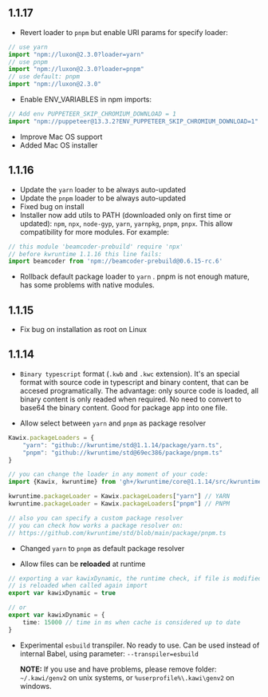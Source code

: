 ## 1.1.17 

- Revert loader to ```pnpm``` but enable URI params for specify loader: 

```typescript
// use yarn
import "npm://luxon@2.3.0?loader=yarn"
// use pnpm
import "npm://luxon@2.3.0?loader=pnpm"
// use default: pnpm
import "npm://luxon@2.3.0"
```

- Enable ENV_VARIABLES in npm imports: 

```typescript 
// Add env PUPPETEER_SKIP_CHROMIUM_DOWNLOAD = 1
import "npm://puppeteer@13.3.2?ENV_PUPPETEER_SKIP_CHROMIUM_DOWNLOAD=1"
```

- Improve Mac OS support
- Added Mac OS installer

## 1.1.16

- Update the ```yarn``` loader to be always auto-updated
- Update the ```pnpm``` loader to be always auto-updated
- Fixed bug on install 
- Installer now add utils to PATH (downloaded only on first time or updated): ```npm```, ```npx```, ```node-gyp```, ```yarn```, ```yarnpkg```, ```pnpm```, ```pnpx```. This allow compatibility for more modules. For example: 

```typescript
// this module 'beamcoder-prebuild' require 'npx'
// before kwruntime 1.1.16 this line fails:
import beamcoder from 'npm://beamcoder-prebuild@0.6.15-rc.6' 
```


- Rollback default package loader to ```yarn``` . pnpm is not enough mature, has some problems with native modules.



## 1.1.15

- Fix bug on installation as root on Linux



## 1.1.14

- ```Binary typescript``` format (```.kwb``` and ```.kwc``` extension). It's an special format with source code in typescript and binary content, that can be accesed programatically.
The advantage: only source code is loaded, all binary content is only readed when required. No need to convert to base64 the binary content. Good for package app into one file.


- Allow select between ```yarn``` and ```pnpm``` as package resolver

```typescript
Kawix.packageLoaders = {
	"yarn": "github://kwruntime/std@1.1.14/package/yarn.ts",
	"pnpm": "github://kwruntime/std@69ec386/package/pnpm.ts"
}
```

```typescript
// you can change the loader in any moment of your code:
import {Kawix, kwruntime} from 'gh+/kwruntime/core@1.1.14/src/kwruntime.ts'

kwruntime.packageLoader = Kawix.packageLoaders["yarn"] // YARN
kwruntime.packageLoader = Kawix.packageLoaders["pnpm"] // PNPM

// also you can specify a custom package resolver
// you can check how works a package resolver on: 
// https://github.com/kwruntime/std/blob/main/package/pnpm.ts

```


- Changed ```yarn``` to ```pnpm``` as default package resolver

- Allow files can be **reloaded** at runtime 

```typescript
// exporting a var kawixDynamic, the runtime check, if file is modified on disk
// is reloaded when called again import
export var kawixDynamic = true 

// or 
export var kawixDynamic = {
	time: 15000 // time in ms when cache is considered up to date
}
```

- Experimental ```esbuild``` transpiler. No ready to use. Can be used instead of internal Babel, using parameter: ```--transpiler=esbuild``` 

	**NOTE:** If you use and have problems, please remove folder: ```~/.kawi/genv2``` on unix systems, or ```%userprofile%\.kawi\genv2``` on windows.
